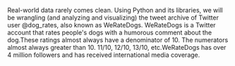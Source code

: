 Real-world data rarely comes clean. Using Python and its libraries, we will be wrangling (and analyzing and visualizing)  the tweet archive of Twitter user @dog_rates, also known as WeRateDogs. WeRateDogs is a Twitter account that rates people's dogs with a humorous comment about the dog.These ratings almost always have a denominator of 10. The numerators almost always greater than 10. 11/10, 12/10, 13/10, etc.WeRateDogs has over 4 million followers and has received international media coverage.

